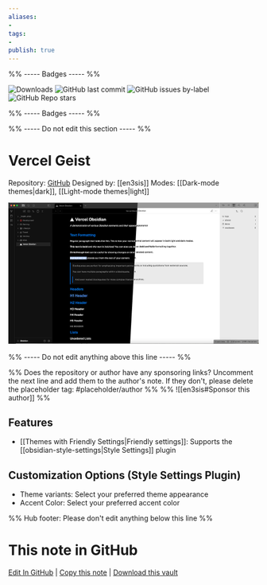 ```yaml
---
aliases:
- 
tags: 
- 
publish: true
---
```


%% ----- Badges ----- %%

![Downloads](https://img.shields.io/badge/downloads-711-573E7A?style=for-the-badge&logo=)
![GitHub last commit](https://img.shields.io/github/last-commit/en3sis/vercel-obsidian?color=573E7A&label=last%20update&logo=github&style=for-the-badge)
![GitHub issues by-label](https://img.shields.io/github/issues/en3sis/vercel-obsidian/help%20wanted?color=573E7A&logo=github&style=for-the-badge) 
![GitHub Repo stars](https://img.shields.io/github/stars/en3sis/vercel-obsidian?color=573E7A&logo=github&style=for-the-badge)

%% ----- Badges ----- %%

%% ----- Do not edit this section ----- %%

# Vercel Geist

Repository: [GitHub](https://github.com/en3sis/vercel-obsidian)
Designed by: [[en3sis]]
Modes: [[Dark-mode themes|dark]], [[Light-mode themes|light]]



![screenshot](https://github.com/en3sis/vercel-obsidian/raw/HEAD/assets/vercel-obsidian-small.png)

%% ----- Do not edit anything above this line ----- %% 

%% Does the repository or author have any sponsoring links? Uncomment the next line and add them to the author's note. If they don't, please delete the placeholder tag: #placeholder/author %%
%% ![[en3sis#Sponsor this author]] %%


## Features

- [[Themes with Friendly Settings|Friendly settings]]: Supports the [[obsidian-style-settings|Style Settings]] plugin

## Customization Options (Style Settings Plugin) 
- Theme variants: Select your preferred theme appearance
- Accent Color: Select your preferred accent color


%% Hub footer: Please don't edit anything below this line %%

# This note in GitHub

<span class="git-footer">[Edit In GitHub](https://github.dev/obsidian-community/obsidian-hub/blob/main/02%20-%20Community%20Expansions/02.05%20All%20Community%20Expansions/Themes/Vercel%20Geist.md "git-hub-edit-note") | [Copy this note](https://raw.githubusercontent.com/obsidian-community/obsidian-hub/main/02%20-%20Community%20Expansions/02.05%20All%20Community%20Expansions/Themes/Vercel%20Geist.md "git-hub-copy-note") | [Download this vault](https://github.com/obsidian-community/obsidian-hub/archive/refs/heads/main.zip "git-hub-download-vault") </span>
